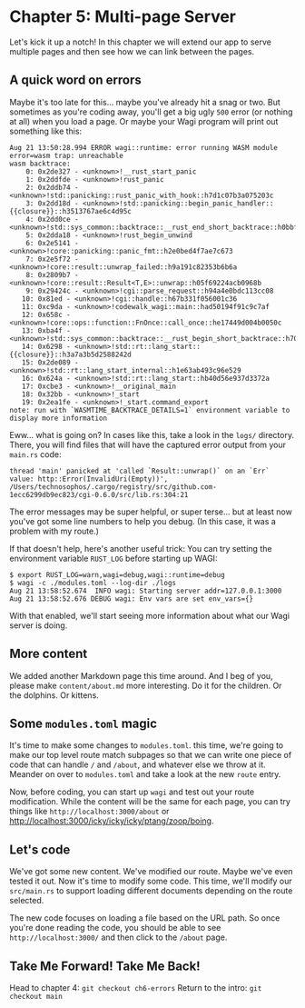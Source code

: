 # Chapter 5: Multi-page Server

Let's kick it up a notch! In this chapter we will extend our app to serve multiple pages
and then see how we can link between the pages.

## A quick word on errors

Maybe it's too late for this... maybe you've already hit a snag or two. But sometimes 
as you're coding away, you'll get a big ugly `500` error (or nothing at all) when you
load a page. Or maybe your Wagi program will print out something like this:

```
Aug 21 13:50:28.994 ERROR wagi::runtime: error running WASM module error=wasm trap: unreachable
wasm backtrace:
    0: 0x2de327 - <unknown>!__rust_start_panic
    1: 0x2ddfde - <unknown>!rust_panic
    2: 0x2ddb74 - <unknown>!std::panicking::rust_panic_with_hook::h7d1c07b3a075203c
    3: 0x2dd18d - <unknown>!std::panicking::begin_panic_handler::{{closure}}::h3513767ae6c4d95c
    4: 0x2dd0ce - <unknown>!std::sys_common::backtrace::__rust_end_short_backtrace::h0bbf8ae75ca302c2
    5: 0x2dda18 - <unknown>!rust_begin_unwind
    6: 0x2e5141 - <unknown>!core::panicking::panic_fmt::h2e0bed4f7ae7c673
    7: 0x2e5f72 - <unknown>!core::result::unwrap_failed::h9a191c82353b6b6a
    8: 0x2809b7 - <unknown>!core::result::Result<T,E>::unwrap::h05f69224acb0968b
    9: 0x29424c - <unknown>!cgi::parse_request::h94a4e0bdc113cc08
   10: 0x81ed - <unknown>!cgi::handle::h67b331f056001c36
   11: 0xc9da - <unknown>!codewalk_wagi::main::had50194f91c9c7af
   12: 0x658c - <unknown>!core::ops::function::FnOnce::call_once::he17449d004b0050c
   13: 0xba4f - <unknown>!std::sys_common::backtrace::__rust_begin_short_backtrace::h70903421afc6fbec
   14: 0x6298 - <unknown>!std::rt::lang_start::{{closure}}::h3a7a3b5d2588242d
   15: 0x2de089 - <unknown>!std::rt::lang_start_internal::h1e63ab493c96e529
   16: 0x624a - <unknown>!std::rt::lang_start::hb40d56e937d3372a
   17: 0xcbe3 - <unknown>!__original_main
   18: 0x32bb - <unknown>!_start
   19: 0x2ea1fe - <unknown>!_start.command_export
note: run with `WASMTIME_BACKTRACE_DETAILS=1` environment variable to display more information
```

Eww... what is going on? In cases like this, take a look in the `logs/` directory. There,
you will find files that will have the captured error output from your `main.rs` code:

```
thread 'main' panicked at 'called `Result::unwrap()` on an `Err` value: http::Error(InvalidUri(Empty))', /Users/technosophos/.cargo/registry/src/github.com-1ecc6299db9ec823/cgi-0.6.0/src/lib.rs:304:21
```

The error messages may be super helpful, or super terse... but at least now you've got some
line numbers to help you debug. (In this case, it was a problem with my route.)

If that doesn't help, here's another useful trick: You can try setting the environment
variable `RUST_LOG` before starting up WAGI:

```console
$ export RUST_LOG=warn,wagi=debug,wagi::runtime=debug
$ wagi -c ./modules.toml --log-dir ./logs
Aug 21 13:58:52.674  INFO wagi: Starting server addr=127.0.0.1:3000
Aug 21 13:58:52.676 DEBUG wagi: Env vars are set env_vars={}
```

With that enabled, we'll start seeing more information about what our Wagi server is doing.

## More content

We added another Markdown page this time around. And I beg of you, please make `content/about.md`
more interesting. Do it for the children. Or the dolphins. Or kittens.

## Some `modules.toml` magic

It's time to make some changes to `modules.toml`. this time, we're going to make our top
level route match subpages so that we can write one piece of code that can handle
`/` and `/about`, and whatever else we throw at it. Meander on over to `modules.toml` and
take a look at the new `route` entry.

Now, before coding, you can start up `wagi` and test out your route modification.
While the content will be the same for each page, you can try things like
`http://localhost:3000/about` or [http://localhost:3000/icky/icky/icky/ptang/zoop/boing](http://localhost:3000/icky/icky/icky/ptang/zoop/boing).

## Let's code

We've got some new content. We've modified our route. Maybe we've even tested it out.
Now it's time to modify some code. This time, we'll modify our `src/main.rs` to support
loading different documents depending on the route selected.

The new code focuses on loading a file based on the URL path. So once you're done reading
the code, you should be able to see `http://localhost:3000/` and then click to the `/about`
page.

## Take Me Forward! Take Me Back!

Head to chapter 4: `git checkout ch6-errors`
Return to the intro: `git checkout main`
